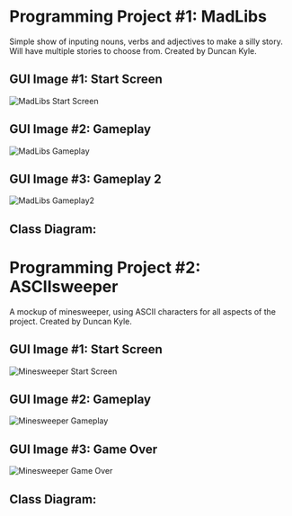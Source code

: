 # Programming Project #1: MadLibs
Simple show of inputing nouns, verbs and adjectives to make a silly story. Will have multiple stories to choose from. Created by Duncan Kyle.

## GUI Image #1: Start Screen
![MadLibs Start Screen]()

## GUI Image #2: Gameplay
![MadLibs Gameplay]()

## GUI Image #3: Gameplay 2
![MadLibs Gameplay2]()

## Class Diagram:

# Programming Project #2: ASCIIsweeper
A mockup of minesweeper, using ASCII characters for all aspects of the project. Created by Duncan Kyle.

## GUI Image #1: Start Screen
![Minesweeper Start Screen]()

## GUI Image #2: Gameplay
![Minesweeper Gameplay]()

## GUI Image #3: Game Over
![Minesweeper Game Over]()

## Class Diagram:

